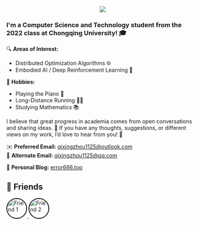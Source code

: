<p align="center">
<img src="https://capsule-render.vercel.app/api?type=waving&color=timeGradient&height=300&&section=header&text=HI%20THERE!&fontSize=90&fontAlign=50&fontAlignY=30&desc=I%20am%20Error_666!&descAlign=50&descSize=30&descAlignY=60&animation=twinkling" />
</p>

### I'm a **Computer Science and Technology** student from the 2022 class at **Chongqing University**! 🎓

🔍 **Areas of Interest:**  
- Distributed Optimization Algorithms 🌐
- Embodied AI / Deep Reinforcement Learning 🧠

🎵 **Hobbies:**  
- Playing the Piano 🎹  
- Long-Distance Running 🏃‍♂️  
- Studying Mathematics 📚  

I believe that great progress in academia comes from open conversations and sharing ideas. 💬 If you have any thoughts, suggestions, or different views on my work, I’d love to hear from you! 🌟

✉️ **Preferred Email:** [qixingzhou1125@outlook.com](mailto:qixingzhou1125@outlook.com)  
📧 **Alternate Email:** [qixingzhou1125@qq.com](mailto:qixingzhou1125@qq.com)  

📝 **Personal Blog:** [error666.top](https://error666.top/)

## 👥 Friends
<div align="left">
  <a href="https://github.com/HugoPhi" target="_blank">
    <img src="https://github.com/HugoPhi.png" width="50" height="50" alt="Friend 1" style="border-radius: 50%; display: inline-block; border: 2px solid black;" />
  </a>
  <a href="https://github.com/MonrenZheng" target="_blank">
    <img src="https://github.com/MonrenZheng.png" width="50" height="50" alt="Friend 2" style="border-radius: 50%; display: inline-block; border: 2px solid black;" />
  </a>
  <!-- 继续添加其他朋友 -->
</div>

